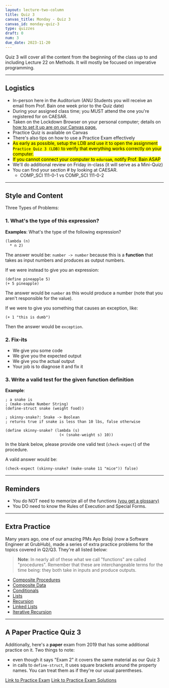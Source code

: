 ```yaml
---
layout: lecture-two-column
title: Quiz 3
canvas_title: Monday - Quiz 3
canvas_id: monday-quiz-3
type: quizzes
draft: 0
num: 3
due_date: 2023-11-20
---
```


Quiz 3 will cover all the content from the beginning of the class up to and including Lecture 22 on Methods. It will mostly be focused on imperative programming.

* * *

## Logistics

* In-person here in the Auditorium (ANU Students you will receive an email from Prof. Bain one week prior to the Quiz date)
* During your assigned class time; you MUST attend the one you're registered for on CAESAR.
* Taken on the Lockdown Browser on your personal computer; details on <a href="https://canvas.northwestern.edu/courses/201068/pages/setting-up-the-lockdown-browser" target="_blank"> how to set it up are on our Canvas page.</a>
* Practice Quiz is available on Canvas
* There's also tips on how to use a Practice Exam effectively
* <mark>As early as possible, setup the LDB and use it to open the assignment `Practice Quiz 3 (LDB)` to verify that everything works correctly on your computer.</mark>
* <mark>If you cannot connect your computer to `eduroam`, notify Prof. Bain ASAP</mark>
* We'll do additional review on Friday in-class (it will serve as a Mini-Quiz)
* You can find your section # by looking at CAESAR.
  * COMP_SCI 111-0-1 vs COMP_SCI 111-0-2

* * *

## Style and Content

Three Types of Problems:

### 1. What's the type of this expression?

**Examples**: What's the type of the following expression?

```racket
(lambda (n)
  * n 2)
```

The answer would be: `number -> number` because this is a **function** that takes as input numbers and produces as output numbers.

If we were instead to give you an expression:

```racket
(define pineapple 5)
(+ 5 pineapple)
```

The answer would be `number` as this would produce a number (note that you aren't responsible for the value).

If we were to give you something that causes an exception, like:

```racket
(+ 1 "this is dumb")
```

Then the answer would be `exception`.

### 2. Fix-its

* We give you some code
* We give you the expected output
* We give you the actual output
* Your job is to diagnose it and fix it

### 3. Write a valid test for the given function definition

**Example**:

```racket
; a snake is
; (make-snake Number String)
(define-struct snake (weight food))

; skinny-snake?: Snake -> Boolean
; returns true if snake is less than 10 lbs, false otherwise

(define skinny-snake? (lambda (s)
                        (< (snake-weight s) 10))
```

In the blank below, please provide one valid test (`check-expect`) of the procedure.

A valid answer would be:

```racket
(check-expect (skinny-snake? (make-snake 11 "mice")) false)
```

* * *

## Reminders

* You do NOT need to memorize all of the functions <a target="_blank" href="{{site.url}}/course-files/quizzes/q3_glossary_compact.pdf">(you get a glossary)</a>
* You DO need to know the Rules of Execution and Special Forms.

* * *

## Extra Practice

Many years ago, one of our amazing PMs Ayo Bolaji (now a Software Engineer at GrubHub), made a series of extra practice problems for the topics covered in Q2/Q3. They're all listed below:

> **Note**: In nearly all of these what we call "functions" are called "procedures". Remember that these are interchangeable terms for the time being: they both take in inputs and produce outputs.

* [Composite Procedures]({{site.url}}/course-files/extra-practice/composite_functions_practice.zip)
* [Composite Data]({{site.url}}/course-files/extra-practice/composite_data_practice.zip)
* [Conditionals]({{site.url}}/course-files/extra-practice/conditionals_practice.zip)
* [Lists]({{site.url}}/course-files/extra-practice/lists_practice.zip)
* [Recursion]({{site.url}}/course-files/extra-practice/recursion_practice.zip)
* [Linked Lists]({{site.url}}/course-files/extra-practice/linked_lists_practice.zip)
* [Iterative Recursion]({{site.url}}/course-files/extra-practice/iterative_recursion_practice.zip)

* * *

## A Paper Practice Quiz 3

Additionally, here's a **paper** exam from 2019 that has some additional practice on it. Two things to note:

* even though it says "Exam 2" it covers the same material as our Quiz 3
* in calls to `define-struct`, it uses square brackets around the property names. You can treat them as if they're our usual parentheses.

[Link to Practice Exam]({{site.url}}/course-files/quizzes/exam2_w2019.pdf)
[Link to Practice Exam Solutions]({{site.url}}/course-files/quizzes/exam2_w2019_solutions.pdf)

